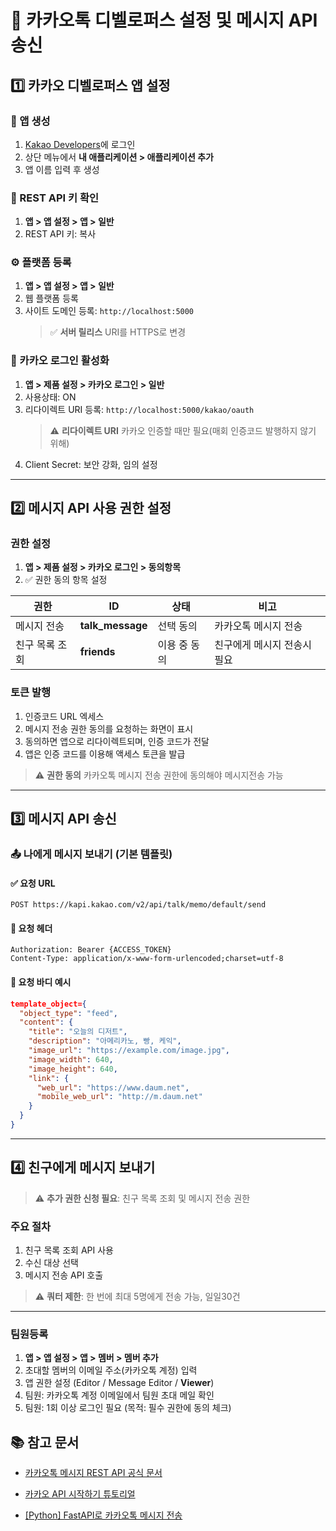 # 📲 카카오톡 디벨로퍼스 설정 및 메시지 API 송신

## 1️⃣ 카카오 디벨로퍼스 앱 설정

### 🔧 앱 생성

1. [Kakao Developers](https://developers.kakao.com/)에 로그인
2. 상단 메뉴에서 **내 애플리케이션 > 애플리케이션 추가**
3. 앱 이름 입력 후 생성

### 🔐 REST API 키 확인

1. **앱 > 앱 설정 > 앱 > 일반**
2. REST API 키: 복사

### ⚙️ 플랫폼 등록

1. **앱 > 앱 설정 > 앱 > 일반**
2. 웹 플랫폼 등록
3. 사이트 도메인 등록: `http://localhost:5000`
   > ✅ **서버 릴리스** URI를 HTTPS로 변경

### 🔐 카카오 로그인 활성화

1. **앱 > 제품 설정 > 카카오 로그인 > 일반**
2. 사용상태: ON
3. 리다이렉트 URI 등록: `http://localhost:5000/kakao/oauth`
   > ⚠️ **리다이렉트 URI** 카카오 인증할 때만 필요(매회 인증코드 발행하지 않기 위해)
4. Client Secret: 보안 강화, 임의 설정

---

## 2️⃣ 메시지 API 사용 권한 설정

### 권한 설정

1. **앱 > 제품 설정 > 카카오 로그인 > 동의항목**
2. ✅ 권한 동의 항목 설정

| 권한           | ID               | 상태         | 비고                        |
| -------------- | ---------------- | ------------ | --------------------------- |
| 메시지 전송    | **talk_message** | 선택 동의    | 카카오톡 메시지 전송        |
| 친구 목록 조회 | **friends**      | 이용 중 동의 | 친구에게 메시지 전송시 필요 |

### 토큰 발행

1. 인증코드 URL 엑세스
2. 메시지 전송 권한 동의를 요청하는 화면이 표시
3. 동의하면 앱으로 리다이렉트되며, 인증 코드가 전달
4. 앱은 인증 코드를 이용해 액세스 토큰을 발급

> ⚠️ **권한 동의** 카카오톡 메시지 전송 권한에 동의해야 메시지전송 가능

---

## 3️⃣ 메시지 API 송신

### 📤 나에게 메시지 보내기 (기본 템플릿)

#### ✅ 요청 URL

```
POST https://kapi.kakao.com/v2/api/talk/memo/default/send
```

#### 🧾 요청 헤더

```http
Authorization: Bearer {ACCESS_TOKEN}
Content-Type: application/x-www-form-urlencoded;charset=utf-8
```

#### 🧱 요청 바디 예시

```json
template_object={
  "object_type": "feed",
  "content": {
    "title": "오늘의 디저트",
    "description": "아메리카노, 빵, 케익",
    "image_url": "https://example.com/image.jpg",
    "image_width": 640,
    "image_height": 640,
    "link": {
      "web_url": "https://www.daum.net",
      "mobile_web_url": "http://m.daum.net"
    }
  }
}
```

<!-- #### 🖥️ CURL 예시

```bash
curl -v -X POST "https://kapi.kakao.com/v2/api/talk/memo/default/send" \
-H "Authorization: Bearer {ACCESS_TOKEN}" \
-H "Content-Type: application/x-www-form-urlencoded;charset=utf-8" \
--data-urlencode 'template_object={...}'
``` -->

---

## 4️⃣ 친구에게 메시지 보내기

> ⚠️ **추가 권한 신청 필요**: 친구 목록 조회 및 메시지 전송 권한

### 주요 절차

1. 친구 목록 조회 API 사용
2. 수신 대상 선택
3. 메시지 전송 API 호출

> ⚠️ **쿼터 제한**: 한 번에 최대 5명에게 전송 가능, 일일30건

---

### 팀원등록

1. **앱 > 앱 설정 > 앱 > 멤버 > 멤버 추가**
2. 초대할 멤버의 이메일 주소(카카오톡 계정) 입력
3. 앱 권한 설정 (Editor / Message Editor / **Viewer**)
4. 팀원: 카카오톡 계정 이메일에서 팀원 초대 메일 확인
5. 팀원: 1회 이상 로그인 필요 (목적: 필수 권한에 동의 체크)

## 📚 참고 문서

- [카카오톡 메시지 REST API 공식 문서](https://developers.kakao.com/docs/latest/ko/kakaotalk-message/rest-api)

- [카카오 API 시작하기 튜토리얼](https://developers.kakao.com/docs/latest/ko/tutorial/start)

- [[Python] FastAPI로 카카오톡 메시지 전송](https://dev-grace.tistory.com/)
